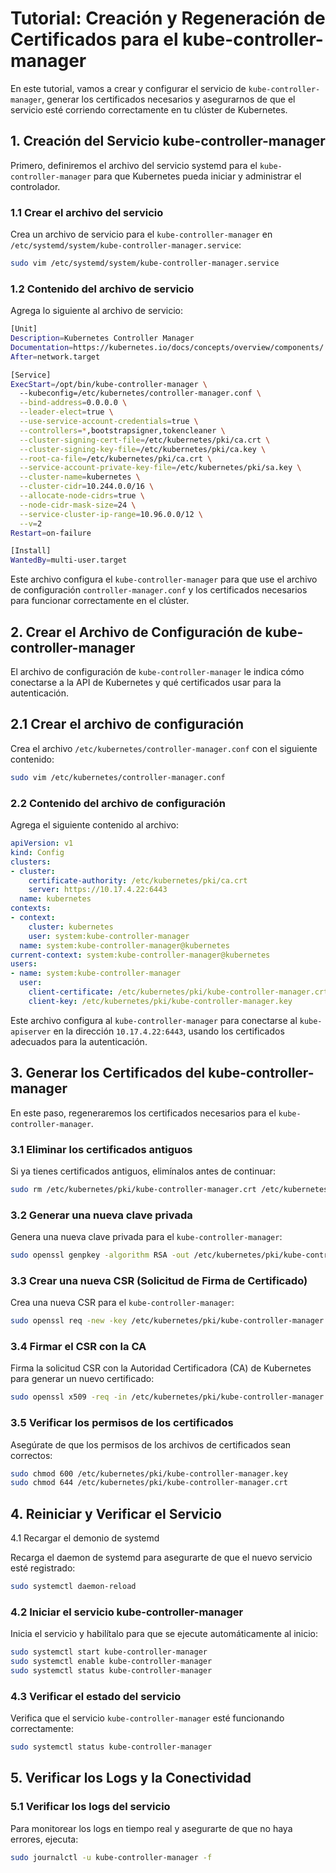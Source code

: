 # Tutorial: Creación y Regeneración de Certificados para el kube-controller-manager

En este tutorial, vamos a crear y configurar el servicio de `kube-controller-manager`, generar los certificados necesarios y asegurarnos de que el servicio esté corriendo correctamente en tu clúster de Kubernetes.

## 1. Creación del Servicio kube-controller-manager

Primero, definiremos el archivo del servicio systemd para el `kube-controller-manager` para que Kubernetes pueda iniciar y administrar el controlador.

### 1.1 Crear el archivo del servicio

Crea un archivo de servicio para el `kube-controller-manager` en `/etc/systemd/system/kube-controller-manager.service`:

```bash
sudo vim /etc/systemd/system/kube-controller-manager.service
```

### 1.2 Contenido del archivo de servicio

Agrega lo siguiente al archivo de servicio:

```bash
[Unit]
Description=Kubernetes Controller Manager
Documentation=https://kubernetes.io/docs/concepts/overview/components/
After=network.target

[Service]
ExecStart=/opt/bin/kube-controller-manager \
  --kubeconfig=/etc/kubernetes/controller-manager.conf \
  --bind-address=0.0.0.0 \
  --leader-elect=true \
  --use-service-account-credentials=true \
  --controllers=*,bootstrapsigner,tokencleaner \
  --cluster-signing-cert-file=/etc/kubernetes/pki/ca.crt \
  --cluster-signing-key-file=/etc/kubernetes/pki/ca.key \
  --root-ca-file=/etc/kubernetes/pki/ca.crt \
  --service-account-private-key-file=/etc/kubernetes/pki/sa.key \
  --cluster-name=kubernetes \
  --cluster-cidr=10.244.0.0/16 \
  --allocate-node-cidrs=true \
  --node-cidr-mask-size=24 \
  --service-cluster-ip-range=10.96.0.0/12 \
  --v=2
Restart=on-failure

[Install]
WantedBy=multi-user.target
```

Este archivo configura el `kube-controller-manager` para que use el archivo de configuración `controller-manager.conf` y los certificados necesarios para funcionar correctamente en el clúster.

## 2. Crear el Archivo de Configuración de kube-controller-manager

El archivo de configuración de `kube-controller-manager` le indica cómo conectarse a la API de Kubernetes y qué certificados usar para la autenticación.

## 2.1 Crear el archivo de configuración

Crea el archivo `/etc/kubernetes/controller-manager.conf` con el siguiente contenido:
    

```bash
sudo vim /etc/kubernetes/controller-manager.conf
```

### 2.2 Contenido del archivo de configuración


Agrega el siguiente contenido al archivo:


```yaml
apiVersion: v1
kind: Config
clusters:
- cluster:
    certificate-authority: /etc/kubernetes/pki/ca.crt
    server: https://10.17.4.22:6443
  name: kubernetes
contexts:
- context:
    cluster: kubernetes
    user: system:kube-controller-manager
  name: system:kube-controller-manager@kubernetes
current-context: system:kube-controller-manager@kubernetes
users:
- name: system:kube-controller-manager
  user:
    client-certificate: /etc/kubernetes/pki/kube-controller-manager.crt
    client-key: /etc/kubernetes/pki/kube-controller-manager.key
```

Este archivo configura al `kube-controller-manager` para conectarse al `kube-apiserver` en la dirección `10.17.4.22:6443`, usando los certificados adecuados para la autenticación.

## 3. Generar los Certificados del kube-controller-manager

En este paso, regeneraremos los certificados necesarios para el `kube-controller-manager`.

### 3.1 Eliminar los certificados antiguos

Si ya tienes certificados antiguos, elimínalos antes de continuar:


```bash
sudo rm /etc/kubernetes/pki/kube-controller-manager.crt /etc/kubernetes/pki/kube-controller-manager.key /etc/kubernetes/pki/kube-controller-manager.csr
```


### 3.2 Generar una nueva clave privada

Genera una nueva clave privada para el `kube-controller-manager`:

```bash
sudo openssl genpkey -algorithm RSA -out /etc/kubernetes/pki/kube-controller-manager.key -pkeyopt rsa_keygen_bits:2048
```

### 3.3 Crear una nueva CSR (Solicitud de Firma de Certificado)

Crea una nueva CSR para el `kube-controller-manager`:

```bash
sudo openssl req -new -key /etc/kubernetes/pki/kube-controller-manager.key -subj "/CN=system:kube-controller-manager" -out /etc/kubernetes/pki/kube-controller-manager.csr
```


### 3.4 Firmar el CSR con la CA


Firma la solicitud CSR con la Autoridad Certificadora (CA) de Kubernetes para generar un nuevo certificado:

```bash
sudo openssl x509 -req -in /etc/kubernetes/pki/kube-controller-manager.csr -CA /etc/kubernetes/pki/ca.crt -CAkey /etc/kubernetes/pki/ca.key -CAcreateserial -out /etc/kubernetes/pki/kube-controller-manager.crt -days 365
```


### 3.5 Verificar los permisos de los certificados

Asegúrate de que los permisos de los archivos de certificados sean correctos:

```bash
sudo chmod 600 /etc/kubernetes/pki/kube-controller-manager.key
sudo chmod 644 /etc/kubernetes/pki/kube-controller-manager.crt
```
## 4. Reiniciar y Verificar el Servicio

4.1 Recargar el demonio de systemd

Recarga el daemon de systemd para asegurarte de que el nuevo servicio esté registrado:

```bash
sudo systemctl daemon-reload
```

### 4.2 Iniciar el servicio kube-controller-manager

Inicia el servicio y habilítalo para que se ejecute automáticamente al inicio:


```bash
sudo systemctl start kube-controller-manager
sudo systemctl enable kube-controller-manager
sudo systemctl status kube-controller-manager

```


### 4.3 Verificar el estado del servicio

Verifica que el servicio `kube-controller-manager` esté funcionando correctamente:



```bash
sudo systemctl status kube-controller-manager
```


## 5. Verificar los Logs y la Conectividad

### 5.1 Verificar los logs del servicio

Para monitorear los logs en tiempo real y asegurarte de que no haya errores, ejecuta:

```bash
sudo journalctl -u kube-controller-manager -f
```